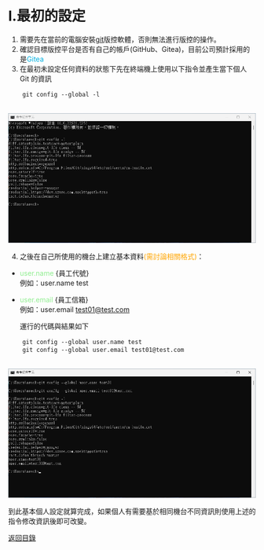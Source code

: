 # I.最初的設定

1. 需要先在當前的電腦安裝[git](https://git-scm.com/)版控軟體，否則無法進行版控的操作。
2. 確認目標版控平台是否有自己的帳戶(GitHub、Gitea)，目前公司預計採用的是<font color=lighblue>Gitea</font>
3. 在最初未設定任何資料的狀態下先在終端機上使用以下指令並產生當下個人 Git 的資訊

```
    git config --global -l
```

<br/>![](./BasicSetting_config-l_before.png)

4. 之後在自己所使用的機台上建立基本資料<font color=orange>(需討論相關格式)</font>：

-   <font color=lightGreen>user.name</font> {員工代號}<br>
    例如：user.name test
-   <font color=lightGreen>user.email</font> {員工信箱}<br>
    例如：user.email test01@test.com

    運行的代碼與結果如下

```
	git config --global user.name test
    git config --global user.email test01@test.com
```

<br> ![](./BasicSetting_config-l_after.png)

到此基本個人設定就算完成，如果個人有需要基於相同機台不同資訊則使用上述的指令修改資訊後即可改變。

[返回目錄](../README.md)
